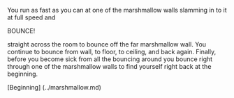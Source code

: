 You run as fast as you can at one of the marshmallow walls slamming in to it at full speed and

BOUNCE!

straight across the room to bounce off the far marshmallow wall. You continue to bounce from
wall, to floor, to ceiling, and back again. Finally, before you become sick from all the 
bouncing around you bounce right through one of the marshmallow walls to find yourself right
back at the beginning.

[Beginning] (../marshmallow.md)
